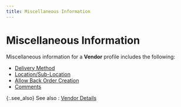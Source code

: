 ```yaml
---
title: Miscellaneous Information
---
```


# Miscellaneous Information


Miscellaneous information for a **Vendor** profile includes the following:

- [Delivery  Method]({{site.mv_baseurl}}/vendor-details/miscellaneous-information/delivery_method_miscellaneous_information.html)
- [Location/Sub-Location]({{site.mv_baseurl}}/vendor-details/miscellaneous-information/department_miscellaneous_information.html)
- [Allow  Back Order Creation]({{site.mv_baseurl}}/vendor-details/miscellaneous-information/allow_back_order_creation_vendors.html)
- [Comments]({{site.mv_baseurl}}/vendor-details/miscellaneous-information/comments_miscellaneous_information.html)



{:.see_also}
See also
: [Vendor  Details]({{site.mv_baseurl}}/vendor-details/the_vendor_profile_vendors_content.html)
